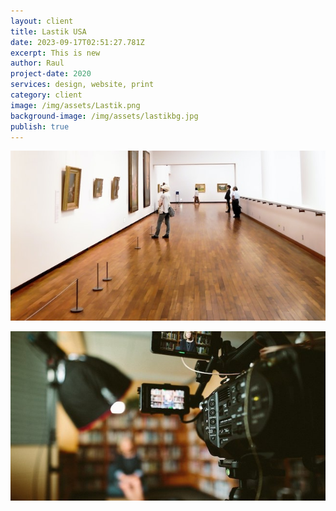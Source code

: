 ```yaml
---
layout: client
title: Lastik USA
date: 2023-09-17T02:51:27.781Z
excerpt: This is new
author: Raul
project-date: 2020
services: design, website, print
category: client
image: /img/assets/Lastik.png
background-image: /img/assets/lastikbg.jpg
publish: true
---
```

![](/img/assets/lastikbg.jpg)

![](/img/assets/video.jpg)